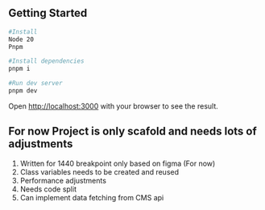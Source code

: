 ## Getting Started

```bash
#Install
Node 20
Pnpm

#Install dependencies
pnpm i

#Run dev server
pnpm dev

```

Open [http://localhost:3000](http://localhost:3000) with your browser to see the result.

## For now Project is only scafold and needs lots of adjustments
1. Written for 1440 breakpoint only based on figma (For now)
2. Class variables needs to be created and reused
3. Performance adjustments
4. Needs code split
5. Can implement data fetching from CMS api
